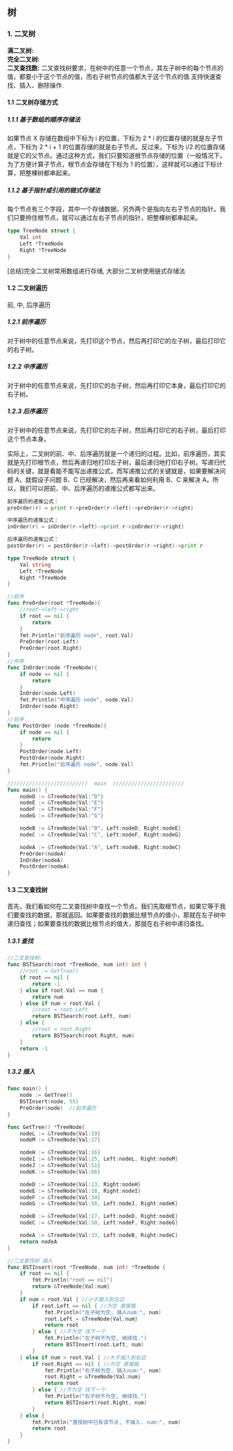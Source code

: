 ## 树
### 1. 二叉树
**满二叉树:**  
**完全二叉树:**  
**二叉查找数:** 二叉查找树要求，在树中的任意一个节点，其左子树中的每个节点的值，都要小于这个节点的值，而右子树节点的值都大于这个节点的值.支持快速查找、插入、删除操作.  

#### 1.1 二叉树存储方式  
##### 1.1.1 基于数组的顺序存储法  
如果节点 X 存储在数组中下标为 i 的位置，下标为 2 * i 的位置存储的就是左子节点，下标为 2 * i + 1 的位置存储的就是右子节点。反过来，下标为 i/2 的位置存储就是它的父节点。通过这种方式，我们只要知道根节点存储的位置（一般情况下，为了方便计算子节点，根节点会存储在下标为 1 的位置），这样就可以通过下标计算，把整棵树都串起来。  
##### 1.1.2 基于指针或引用的链式存储法 
每个节点有三个字段，其中一个存储数据，另外两个是指向左右子节点的指针。我们只要拎住根节点，就可以通过左右子节点的指针，把整棵树都串起来。

``` go
type TreeNode struct {
	Val int
	Left *TreeNode
	Right *TreeNode
}
```
[总结]完全二叉树常用数组进行存储, 大部分二叉树使用链式存储法  

#### 1.2 二叉树遍历  
前, 中, 后序遍历  
##### 1.2.1 前序遍历
对于树中的任意节点来说，先打印这个节点，然后再打印它的左子树，最后打印它的右子树。
##### 1.2.2 中序遍历
对于树中的任意节点来说，先打印它的左子树，然后再打印它本身，最后打印它的右子树。
##### 1.2.3 后序遍历
对于树中的任意节点来说，先打印它的左子树，然后再打印它的右子树，最后打印这个节点本身。  

实际上，二叉树的前、中、后序遍历就是一个递归的过程。比如，前序遍历，其实就是先打印根节点，然后再递归地打印左子树，最后递归地打印右子树。写递归代码的关键，就是看能不能写出递推公式，而写递推公式的关键就是，如果要解决问题 A，就假设子问题 B、C 已经解决，然后再来看如何利用 B、C 来解决 A。所以，我们可以把前、中、后序遍历的递推公式都写出来。  

``` go
前序遍历的递推公式：
preOrder(r) = print r->preOrder(r->left)->preOrder(r->right)

中序遍历的递推公式：
inOrder(r) = inOrder(r->left)->print r->inOrder(r->right)

后序遍历的递推公式：
postOrder(r) = postOrder(r->left)->postOrder(r->right)->print r
```  
``` go
type TreeNode struct {
	Val string
	Left *TreeNode
	Right *TreeNode
}

//前序
func PreOrder(root *TreeNode){
	//root->left->right
	if root == nil {
		return
	}
	fmt.Println("前序遍历 node", root.Val)
	PreOrder(root.Left)
	PreOrder(root.Right)
}
//中序
func InOrder(node *TreeNode){
	if node == nil {
		return
	}
	InOrder(node.Left)
	fmt.Println("中序遍历 node", node.Val)
	InOrder(node.Right)
}
//后序
func PostOrder (node *TreeNode){
	if node == nil {
		return
	}
	PostOrder(node.Left)
	PostOrder(node.Right)
	fmt.Println("后序遍历 node", node.Val)
}

//////////////////////////  main  ///////////////////////
func main() {
	nodeD := &TreeNode{Val:"D"}
	nodeE := &TreeNode{Val:"E"}
	nodeF := &TreeNode{Val:"F"}
	nodeG := &TreeNode{Val:"G"}

	nodeB := &TreeNode{Val:"B", Left:nodeD, Right:nodeE}
	nodeC := &TreeNode{Val:"C", Left:nodeF, Right:nodeG}

	nodeA := &TreeNode{Val:"A", Left:nodeB, Right:nodeC}
	PreOrder(nodeA)
	InOrder(nodeA)
	PostOrder(nodeA)
}
```   
#### 1.3 二叉查找树  
首先，我们看如何在二叉查找树中查找一个节点。我们先取根节点，如果它等于我们要查找的数据，那就返回。如果要查找的数据比根节点的值小，那就在左子树中递归查找；如果要查找的数据比根节点的值大，那就在右子树中递归查找。  
##### 1.3.1 查找
``` go
//二叉查找树:
func BSTSearch(root *TreeNode, num int) int {
	//root := GetTree()
	if root == nil {
		return -1
	} else if root.Val == num {
		return num
	} else if num < root.Val {
		//root = root.Left
		return BSTSearch(root.Left, num)
	} else {
		//root = root.Right
		return BSTSearch(root.Right, num)
	}
	return -1
}
```
##### 1.3.2 插入
``` go
func main() {
	node := GetTree()
	BSTInsert(node, 55)
	PreOrder(node)  //前序遍历
}

func GetTree() *TreeNode{
	nodeL := &TreeNode{Val:19}
	nodeM := &TreeNode{Val:27}

	nodeH := &TreeNode{Val:16}
	nodeI := &TreeNode{Val:25, Left:nodeL, Right:nodeM}
	nodeJ := &TreeNode{Val:51}
	nodeK := &TreeNode{Val:66}

	nodeD := &TreeNode{Val:13, Right:nodeH}
	nodeE := &TreeNode{Val:18, Right:nodeI}
	nodeF := &TreeNode{Val:34}
	nodeG := &TreeNode{Val:58, Left:nodeJ, Right:nodeK}

	nodeB := &TreeNode{Val:17, Left:nodeD, Right:nodeE}
	nodeC := &TreeNode{Val:50, Left:nodeF, Right:nodeG}

	nodeA := &TreeNode{Val:33, Left:nodeB, Right:nodeC}
	return nodeA
}

//二叉查找树 插入
func BSTInsert(root *TreeNode, num int) *TreeNode {
	if root == nil {
		fmt.Println("root == nil")
		return &TreeNode{Val:num}
	}
	if num < root.Val { //小于插入到左边
		if root.Left == nil { //为空 直接插
			fmt.Println("左子树为空, 插入num:", num)
			root.Left = &TreeNode{Val:num}
			return root
		} else { //不为空 找下一个
			fmt.Println("左子树不为空, 继续找.")
			return BSTInsert(root.Left, num)
		}
	} else if num > root.Val { //大于插入到右边
		if root.Right == nil { //为空 直接插
			fmt.Println("右子树为空, 插入num:", num)
			root.Right = &TreeNode{Val:num}
			return root
		} else { //不为空 找下一个
			fmt.Println("右子树不为空, 继续找.")
			return BSTInsert(root.Right, num)
		}
	} else {
		fmt.Println("查找树中已有该节点, 不插入. num:", num)
		return root
	}
}
```
